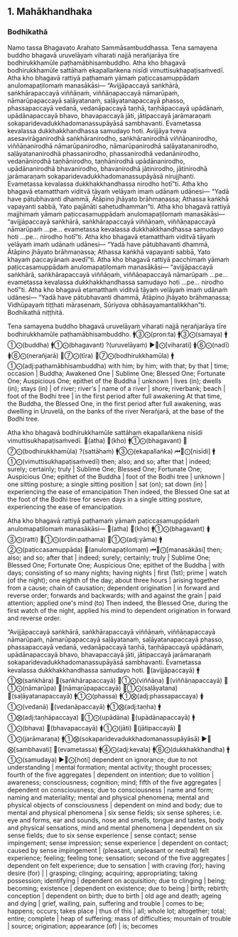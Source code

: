 ## 1. Mahākhandhaka

### Bodhikathā

Namo tassa Bhagavato Arahato Sammāsambuddhassa.
Tena samayena buddho bhagavā uruvelāyaṁ viharati najjā nerañjarāya tīre bodhirukkhamūle paṭhamābhisambuddho. Atha kho bhagavā bodhirukkhamūle sattāhaṁ ekapallaṅkena nisīdi vimuttisukhapaṭisaṁvedī. Atha kho bhagavā rattiyā paṭhamaṁ yāmaṁ paṭiccasamuppādaṁ anulomapaṭilomaṁ manasākāsi—
“Avijjāpaccayā saṅkhārā, saṅkhārapaccayā viññāṇaṁ, viññāṇapaccayā nāmarūpaṁ, nāmarūpapaccayā saḷāyatanaṁ, saḷāyatanapaccayā phasso, phassapaccayā vedanā, vedanāpaccayā taṇhā, taṇhāpaccayā upādānaṁ, upādānapaccayā bhavo, bhavapaccayā jāti, jātipaccayā jarāmaraṇaṁ sokaparidevadukkhadomanassupāyāsā sambhavanti. Evametassa kevalassa dukkhakkhandhassa samudayo hoti.
Avijjāya tveva asesavirāganirodhā saṅkhāranirodho, saṅkhāranirodhā viññāṇanirodho, viññāṇanirodhā nāmarūpanirodho, nāmarūpanirodhā saḷāyatananirodho, saḷāyatananirodhā phassanirodho, phassanirodhā vedanānirodho, vedanānirodhā taṇhānirodho, taṇhānirodhā upādānanirodho, upādānanirodhā bhavanirodho, bhavanirodhā jātinirodho, jātinirodhā jarāmaraṇaṁ sokaparidevadukkhadomanassupāyāsā nirujjhanti. Evametassa kevalassa dukkhakkhandhassa nirodho hotī”ti.
Atha kho bhagavā etamatthaṁ viditvā tāyaṁ velāyaṁ imaṁ udānaṁ udānesi—
“Yadā have pātubhavanti dhammā,
Ātāpino jhāyato brāhmaṇassa;
Athassa kaṅkhā vapayanti sabbā,
Yato pajānāti sahetudhamman”ti.
Atha kho bhagavā rattiyā majjhimaṁ yāmaṁ paṭiccasamuppādaṁ anulomapaṭilomaṁ manasākāsi—
“avijjāpaccayā saṅkhārā, saṅkhārapaccayā viññāṇaṁ, viññāṇapaccayā nāmarūpaṁ …pe… evametassa kevalassa dukkhakkhandhassa samudayo hoti …pe… nirodho hotī”ti.
Atha kho bhagavā etamatthaṁ viditvā tāyaṁ velāyaṁ imaṁ udānaṁ udānesi—
“Yadā have pātubhavanti dhammā,
Ātāpino jhāyato brāhmaṇassa;
Athassa kaṅkhā vapayanti sabbā,
Yato khayaṁ paccayānaṁ avedī”ti.
Atha kho bhagavā rattiyā pacchimaṁ yāmaṁ paṭiccasamuppādaṁ anulomapaṭilomaṁ manasākāsi—
“avijjāpaccayā saṅkhārā, saṅkhārapaccayā viññāṇaṁ, viññāṇapaccayā nāmarūpaṁ …pe… evametassa kevalassa dukkhakkhandhassa samudayo hoti …pe… nirodho hotī”ti.
Atha kho bhagavā etamatthaṁ viditvā tāyaṁ velāyaṁ imaṁ udānaṁ udānesi—
“Yadā have pātubhavanti dhammā,
Ātāpino jhāyato brāhmaṇassa;
Vidhūpayaṁ tiṭṭhati mārasenaṁ,
Sūriyova obhāsayamantalikkhan”ti.
Bodhikathā niṭṭhitā.

Tena samayena buddho bhagavā uruvelāyaṁ viharati najjā nerañjarāya tīre bodhirukkhamūle paṭhamābhisambuddho.
🚹③⨀(pron:ta) 🚹③⨀(samaya) 🚹①⨀(buddha) 🚹①⨀(bhagavant) ?(uruvelāyaṁ) ▶️🤟⨀[viharati] 🚺⑥⨀(nadī) 🚺⑥⨀(nerañjarā) 🚻⑦⨀(tīra) 🚻⑦⨀(bodhirukkhamūla) 🚹①⨀(adj:paṭhamābhisambuddha)
with him; by him; with that; by that | time; occasion | Buddha; Awakened One | Sublime One; Blessed One; Fortunate One; Auspicious One; epithet of the Buddha | unknown | lives (in); dwells (in); stays (in) | of river; river's | name of a river | shore; riverbank; beach | foot of the Bodhi tree | in the first period after full awakening
At that time, the Buddha, the Blessed One, in the first period after full awakening, was dwelling in Uruvelā, on the banks of the river Nerañjarā, at the base of the Bodhi tree.

Atha kho bhagavā bodhirukkhamūle sattāhaṁ ekapallaṅkena nisīdi vimuttisukhapaṭisaṁvedī.
🔼(atha) 🔼(kho) 🚹①⨀(bhagavant) 🚻⑦⨀(bodhirukkhamūla) ?(sattāhaṁ) 🚹③⨀(ekapallaṅka) ⏮🤟⨀[nisīdi] 🚹①⨀(vimuttisukhapaṭisaṁvedī)
then; also; and so; after that | indeed; surely; certainly; truly | Sublime One; Blessed One; Fortunate One; Auspicious One; epithet of the Buddha | foot of the Bodhi tree | unknown | one sitting posture; a single sitting position | sat (on); sat down (in) | experiencing the ease of emancipation
Then indeed, the Blessed One sat at the foot of the Bodhi tree for seven days in a single sitting posture, experiencing the ease of emancipation.

Atha kho bhagavā rattiyā paṭhamaṁ yāmaṁ paṭiccasamuppādaṁ anulomapaṭilomaṁ manasākāsi—
🔼(atha) 🔼(kho) 🚹①⨀(bhagavant) 🚺③⨀(ratti) 🚻①⨀(ordin:paṭhama) 🚻①⨀(adj:yāma) 🚹②⨀(paṭiccasamuppāda) 🔼(anulomapaṭilomaṃ) ⏮🤟⨀[manasākāsi]
then; also; and so; after that | indeed; surely; certainly; truly | Sublime One; Blessed One; Fortunate One; Auspicious One; epithet of the Buddha | with days; consisting of so many nights; having nights | first (1st); prime | watch (of the night); one eighth of the day; about three hours | arising together from a cause; chain of causation; dependent origination | in forward and reverse order; forwards and backwards; with and against the grain | paid attention; applied one's mind (to)
Then indeed, the Blessed One, during the first watch of the night, applied his mind to dependent origination in forward and reverse order.

“Avijjāpaccayā saṅkhārā, saṅkhārapaccayā viññāṇaṁ, viññāṇapaccayā nāmarūpaṁ, nāmarūpapaccayā saḷāyatanaṁ, saḷāyatanapaccayā phasso, phassapaccayā vedanā, vedanāpaccayā taṇhā, taṇhāpaccayā upādānaṁ, upādānapaccayā bhavo, bhavapaccayā jāti, jātipaccayā jarāmaraṇaṁ sokaparidevadukkhadomanassupāyāsā sambhavanti. Evametassa kevalassa dukkhakkhandhassa samudayo hoti.
🔼(avijjāpaccayā) 🚹①⨂(saṅkhāra) 🔼(saṅkhārapaccayā) 🚻①⨀(viññāṇa) 🔼(viññāṇapaccayā) 🚻①⨀(nāmarūpa) 🔼(nāmarūpapaccayā) 🚻①⨀(saḷāyatana) 🔼(saḷāyatanapaccayā) 🚹①⨀(phassa) 🚹①⨂(adj:phassapaccaya) 🚺①⨀(vedanā) 🔼(vedanāpaccayā) 🚹①⨂(adj:taṇha) 🚹①⨂(adj:taṇhāpaccaya) 🚻①⨀(upādāna) 🔼(upādānapaccayā) 🚹①⨀(bhava) 🔼(bhavapaccayā) 🚺①⨀(jāti) 🔼(jātipaccayā) 🚻①⨀(jarāmaraṇa) 🚹①⨂(sokaparidevadukkhadomanassupāyāsā) ▶️🤟⨂[sambhavati] 🔼(evametassa) 🚹④⨀(adj:kevala) 🚹⑥⨀(dukkhakkhandha) 🚹①⨀(samudaya) ▶️🤟⨀[hoti]
dependent on ignorance; due to not understanding | mental formation; mental activity; thought processes; fourth of the five aggregates | dependent on intention; due to volition | awareness; consciousness; cognition; mind; fifth of the five aggregates | dependent on consciousness; due to consciousness | name and form; naming and materiality; mental and physical phenomena; mental and physical objects of consciousness | dependent on mind and body; due to mental and physical phenomena | six sense fields; six sense spheres; i.e. eye and forms, ear and sounds, nose and smells, tongue and tastes, body and physical sensations, mind and mental phenomena | dependent on six sense fields; due to six sense experience | sense contact; sense impingement; sense impression; sense experience | dependent on contact; caused by sense impingement | (pleasant, unpleasant or neutral) felt experience; feeling; feeling tone; sensation; second of the five aggregates | dependent on felt experience; due to sensation | with craving (for); having desire (for) |  | grasping; clinging; acquiring; appropriating; taking possession; identifying | dependent on acquisition; due to clinging | being; becoming; existence | dependent on existence; due to being | birth; rebirth; conception | dependent on birth; due to birth | old age and death; ageing and dying | grief, wailing, pain, suffering and trouble | comes to be; happens; occurs; takes place | thus of this | all; whole lot; altogether; total; entire; complete | heap of suffering; mass of difficulties; mountain of trouble | source; origination; appearance (of) | is; becomes
